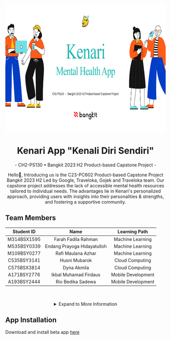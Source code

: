 <div align="center" ><img src="https://raw.githubusercontent.com/Kenari-App-Bangkit-Capstone-Project/.github/main/assets/kenari1.png" height="400px"></div>

<h1 align="center"> Kenari App "Kenali Diri Sendiri" </h1>

<p align="center"> - CH2-PS130   •   Bangkit 2023 H2 Product-based Capstone Project  - </p>

<p align="center"> Hello👋, Introducing us is the C23-PC602 Product-based Capstone Project Bangkit 2023 H2 Led by Google, Traveloka, Gojek and Traveloka team. Our capstone project addresses the lack of accessible mental health resources tailored to individual needs. The advantages lie in Kenari's personalized approach, providing users with insights into their personalities & strengths, and fostering a supportive community.  </p>

## Team Members

<div align="center">

|   Student ID   |           Name            |          Learning Path           |
|:--------------:|:-------------------------:|:------------------------:|
| M314BSX1595    | Farah Fadila Rahman       | Machine Learning         |
| M535BSY0339    | Endang Prayoga Hidayatulloh| Machine Learning         |
| M109BSY0277    | Rafi Maulana Azhar        | Machine Learning         |
| C535BSY3141    | Husni Mubarok              | Cloud Computing          |
| C575BSX3814    | Dyna Akmila                | Cloud Computing          |
| A171BSY2776    | Ikbal Muhamad Firdaus     | Mobile Development       |
| A193BSY2444    | Rio Bedika Sadewa          | Mobile Development       |

</div>

<br/>
<br/>

<details>
  <summary align="center">Expand to More Information</summary>
  
  ## Tech stack
  |Learning Path|Tech|
  |---|---|
  |Machine Learning|![Python](https://img.shields.io/badge/python-3670A0?style=for-the-badge&logo=python&logoColor=ffdd54) ![Pandas](https://img.shields.io/badge/pandas-%23150458.svg?style=for-the-badge&logo=pandas&logoColor=white) ![NumPy](https://img.shields.io/badge/numpy-%23013243.svg?style=for-the-badge&logo=numpy&logoColor=white) ![Matplotlib](https://img.shields.io/badge/Matplotlib-%23ffffff.svg?style=for-the-badge&logo=Matplotlib&logoColor=black) ![TensorFlow](https://img.shields.io/badge/TensorFlow-%23FF6F00.svg?style=for-the-badge&logo=TensorFlow&logoColor=white) ![Keras](https://img.shields.io/badge/Keras-%23D00000.svg?style=for-the-badge&logo=Keras&logoColor=white) ![scikit-learn](https://img.shields.io/badge/scikit--learn-%23F7931E.svg?style=for-the-badge&logo=scikit-learn&logoColor=white) ![FastAPI](https://img.shields.io/badge/FastAPI-005571?style=for-the-badge&logo=fastapi)|
  |Mobile Development|![Kotlin](https://img.shields.io/badge/kotlin-%237F52FF.svg?style=for-the-badge&logo=kotlin&logoColor=white) ![Android Studio](https://img.shields.io/badge/Android%20Studio-3DDC84.svg?style=for-the-badge&logo=android-studio&logoColor=white) ![Figma](https://img.shields.io/badge/figma-%23F24E1E.svg?style=for-the-badge&logo=figma&logoColor=white)|
  |Cloud Computing|![NodeJS](https://img.shields.io/badge/node.js-6DA55F?style=for-the-badge&logo=node.js&logoColor=white) ![Express.js](https://img.shields.io/badge/express.js-%23404d59.svg?style=for-the-badge&logo=express&logoColor=%2361DAFB) ![Google Cloud](https://img.shields.io/badge/GoogleCloud-%234285F4.svg?style=for-the-badge&logo=google-cloud&logoColor=white)|


## Application Architecture
<div align="center" ><img src="https://github.com/Kenari-App-Bangkit-Capstone-Project/.github/blob/main/assets/app_structure.png?raw=true" height="400px"></div>

## Kenari APP User Interface
<div align="center" ><img src="https://github.com/Kenari-App-Bangkit-Capstone-Project/.github/blob/main/assets/kenariui1.png?raw=true" height="400px"></div>
<div align="center" ><img src="https://github.com/Kenari-App-Bangkit-Capstone-Project/.github/blob/main/assets/kenariui2.png?raw=true" height="400px"></div>
  

</details>

## App Installation
Download and install beta app [here](https://github.com/Kenari-App-Bangkit-Capstone-Project/Kenari-MD/releases/download/v1.0.0/app-release.apk)